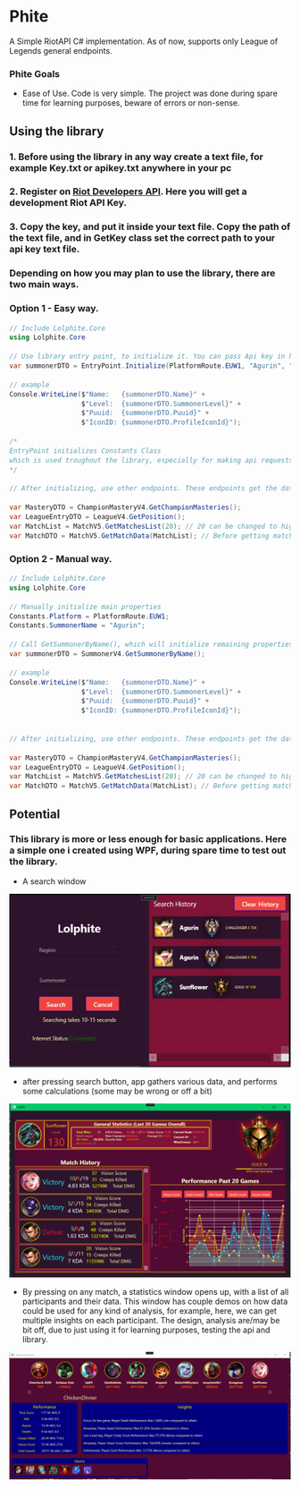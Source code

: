 # Phite
A Simple RiotAPI C# implementation. As of now, supports only League of Legends general endpoints.

### Phite Goals
- Ease of Use. Code is very simple. The project was done during spare time for learning purposes, beware of errors or non-sense.


## Using the library 
### 1. Before using the library in any way create a text file, for example Key.txt or apikey.txt anywhere in your pc
### 2. Register on **[Riot Developers API](https://developer.riotgames.com/)**. Here you will get a development Riot API Key.
### 3. Copy the key, and put it inside your text file. Copy the path of the text file, and in GetKey class set the correct path to your api key text file.


### Depending on how you may plan to use the library, there are two main ways.
### Option 1 - Easy way.
~~~C#
// Include Lolphite.Core
using Lolphite.Core

// Use library entry point, to initialize it. You can pass Api key in here, or set it manually in GetKey Class. Latter is recommended.
var summonerDTO = EntryPoint.Initialize(PlatformRoute.EUW1, "Agurin", "RGAPI-12345678-1234-1234-1234-1234567891012");

// example
Console.WriteLine($"Name:   {summonerDTO.Name}" +
                  $"Level:  {summonerDTO.SummonerLevel}" +
                  $"Puuid:  {summonerDTO.Puuid}" +
                  $"IconID: {summonerDTO.ProfileIconId}");

/* 
EntryPoint initializes Constants Class 
which is used troughout the library, especially for making api requests
*/

// After initializing, use other endpoints. These endpoints get the data of summoner defined in summonerDTO earlier.

var MasteryDTO = ChampionMasteryV4.GetChampionMasteries();
var LeagueEntryDTO = LeagueV4.GetPosition();
var MatchList = MatchV5.GetMatchesList(20); // 20 can be changed to higher or lower
var MatchDTO = MatchV5.GetMatchData(MatchList); // Before getting match data, make request to get Match List
~~~

### Option 2 - Manual way.
~~~C#
// Include Lolphite.Core
using Lolphite.Core

// Manually initialize main properties
Constants.Platform = PlatformRoute.EUW1;
Constants.SummonerName = "Agurin";

// Call GetSummonerByName(), which will initialize remaining properties in Constants Class
var summonerDTO = SummonerV4.GetSummonerByName();

// example
Console.WriteLine($"Name:   {summonerDTO.Name}" +
                  $"Level:  {summonerDTO.SummonerLevel}" +
                  $"Puuid:  {summonerDTO.Puuid}" +
                  $"IconID: {summonerDTO.ProfileIconId}");


// After initializing, use other endpoints. These endpoints get the data of summoner defined in summonerDTO earlier.

var MasteryDTO = ChampionMasteryV4.GetChampionMasteries();
var LeagueEntryDTO = LeagueV4.GetPosition();
var MatchList = MatchV5.GetMatchesList(20); // 20 can be changed to higher or lower
var MatchDTO = MatchV5.GetMatchData(MatchList); // Before getting match data, make request to get Match List
~~~


## Potential
### This library is more or less enough for basic applications. Here a simple one i created using WPF, during spare time to test out the library.

- A search window

![Search](/Tests/demo/logindemo.png)

- after pressing search button, app gathers various data, and performs some calculations (some may be wrong or off a bit)

![Search](/Tests/demo/ProfileDemo.png)

- By pressing on any match, a statistics window opens up, with a list of all participants and their data. This window has couple demos on how data could be used for
  any kind of analysis, for example, here, we can get multiple insights on each participant. The design, analysis are/may be bit off, due to just using it for learning purposes, testing the api and library.

![Search](/Tests/demo/statsdemo.png)



